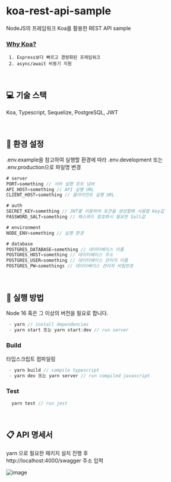 # koa-rest-api-sample

NodeJS의 프레임워크 Koa를 활용한 REST API sample <br />

### [Why Koa?](https://koajs.com/)

```plain
 1. Express보다 빠르고 경량화된 프레임워크
 2. async/await 비동기 지원
```

<br />

## 💻 기술 스택

Koa, Typescript, Sequelize, PostgreSQL, JWT

<br />

## 🔖 환경 설정

.env.example을 참고하여 실행할 환경에 따라 .env.development 또는 .env.production으로 파일명 변경

```javascript
# server
PORT=something // 서버 실행 포트 넘버
API_HOST=something // API 실행 URL
CLIENT_HOST=something // 클라이언트 실행 URL

# auth
SECRET_KEY=something // JWT를 이용하여 토큰을 생성할때 사용할 Key값
PASSWORD_SALT=something // 패스워드 암호화시 필요한 Salt값

# environment
NODE_ENV=something // 실행 환경

# database
POSTGRES_DATABASE=something // 데이터베이스 이름
POSTGRES_HOST=something // 데이터베이스 주소
POSTGRES_USER=something // 데이터베이스 관리자 이름
POSTGRES_PW=somethings // 데이터베이스 관리자 비밀번호
```

<br />

## 📌 실행 방법

Node 16 혹은 그 이상의 버전을 필요로 합니다.

```javascript
 - yarn // install dependencies
 - yarn start 또는 yarn start:dev // run server
```
### Build

타입스크립트 컴파일링

```javascript
 - yarn build // compile typescript
 - yarn dev 또는 yarn server // run compiled javascript
```
### Test

```javascript
  yarn test // run jest
```

<br />

## 📋 API 명세서

yarn 으로 필요한 패키지 설치 진행 후 <br />
http://localhost:4000/swagger 주소 입력

![image](https://user-images.githubusercontent.com/81504356/156885127-96af7793-0b03-468a-8d0d-e7092395e787.png)
